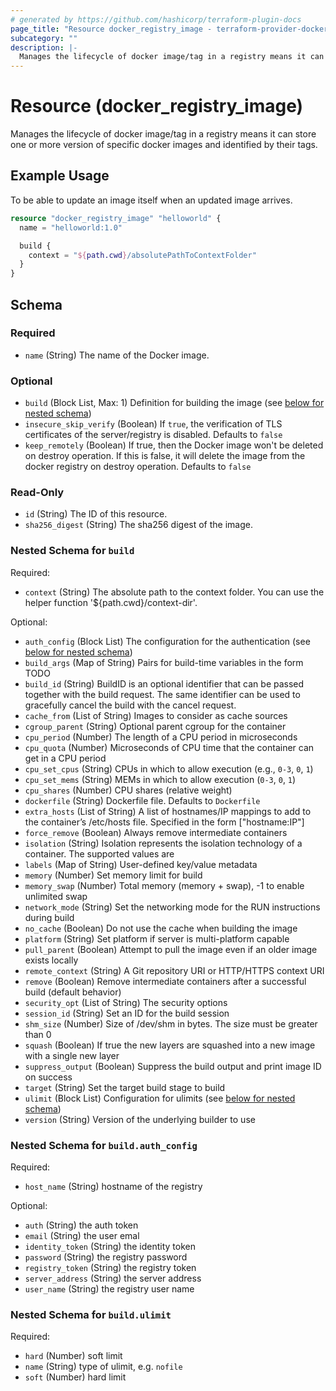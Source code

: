 ```yaml
---
# generated by https://github.com/hashicorp/terraform-plugin-docs
page_title: "Resource docker_registry_image - terraform-provider-docker"
subcategory: ""
description: |-
  Manages the lifecycle of docker image/tag in a registry means it can store one or more version of specific docker images and identified by their tags.
---
```

<!-- Bug: Type and Name are switched -->
# Resource (docker_registry_image)

Manages the lifecycle of docker image/tag in a registry means it can store one or more version of specific docker images and identified by their tags.

## Example Usage

To be able to update an image itself when an updated image arrives.

```terraform
resource "docker_registry_image" "helloworld" {
  name = "helloworld:1.0"

  build {
    context = "${path.cwd}/absolutePathToContextFolder"
  }
}
```

<!-- schema generated by tfplugindocs -->
## Schema

### Required

- `name` (String) The name of the Docker image.

### Optional

- `build` (Block List, Max: 1) Definition for building the image (see [below for nested schema](#nestedblock--build))
- `insecure_skip_verify` (Boolean) If `true`, the verification of TLS certificates of the server/registry is disabled. Defaults to `false`
- `keep_remotely` (Boolean) If true, then the Docker image won't be deleted on destroy operation. If this is false, it will delete the image from the docker registry on destroy operation. Defaults to `false`

### Read-Only

- `id` (String) The ID of this resource.
- `sha256_digest` (String) The sha256 digest of the image.

<a id="nestedblock--build"></a>
### Nested Schema for `build`

Required:

- `context` (String) The absolute path to the context folder. You can use the helper function '${path.cwd}/context-dir'.

Optional:

- `auth_config` (Block List) The configuration for the authentication (see [below for nested schema](#nestedblock--build--auth_config))
- `build_args` (Map of String) Pairs for build-time variables in the form TODO
- `build_id` (String) BuildID is an optional identifier that can be passed together with the build request. The same identifier can be used to gracefully cancel the build with the cancel request.
- `cache_from` (List of String) Images to consider as cache sources
- `cgroup_parent` (String) Optional parent cgroup for the container
- `cpu_period` (Number) The length of a CPU period in microseconds
- `cpu_quota` (Number) Microseconds of CPU time that the container can get in a CPU period
- `cpu_set_cpus` (String) CPUs in which to allow execution (e.g., `0-3`, `0`, `1`)
- `cpu_set_mems` (String) MEMs in which to allow execution (`0-3`, `0`, `1`)
- `cpu_shares` (Number) CPU shares (relative weight)
- `dockerfile` (String) Dockerfile file. Defaults to `Dockerfile`
- `extra_hosts` (List of String) A list of hostnames/IP mappings to add to the container’s /etc/hosts file. Specified in the form ["hostname:IP"]
- `force_remove` (Boolean) Always remove intermediate containers
- `isolation` (String) Isolation represents the isolation technology of a container. The supported values are
- `labels` (Map of String) User-defined key/value metadata
- `memory` (Number) Set memory limit for build
- `memory_swap` (Number) Total memory (memory + swap), -1 to enable unlimited swap
- `network_mode` (String) Set the networking mode for the RUN instructions during build
- `no_cache` (Boolean) Do not use the cache when building the image
- `platform` (String) Set platform if server is multi-platform capable
- `pull_parent` (Boolean) Attempt to pull the image even if an older image exists locally
- `remote_context` (String) A Git repository URI or HTTP/HTTPS context URI
- `remove` (Boolean) Remove intermediate containers after a successful build (default behavior)
- `security_opt` (List of String) The security options
- `session_id` (String) Set an ID for the build session
- `shm_size` (Number) Size of /dev/shm in bytes. The size must be greater than 0
- `squash` (Boolean) If true the new layers are squashed into a new image with a single new layer
- `suppress_output` (Boolean) Suppress the build output and print image ID on success
- `target` (String) Set the target build stage to build
- `ulimit` (Block List) Configuration for ulimits (see [below for nested schema](#nestedblock--build--ulimit))
- `version` (String) Version of the underlying builder to use

<a id="nestedblock--build--auth_config"></a>
### Nested Schema for `build.auth_config`

Required:

- `host_name` (String) hostname of the registry

Optional:

- `auth` (String) the auth token
- `email` (String) the user emal
- `identity_token` (String) the identity token
- `password` (String) the registry password
- `registry_token` (String) the registry token
- `server_address` (String) the server address
- `user_name` (String) the registry user name


<a id="nestedblock--build--ulimit"></a>
### Nested Schema for `build.ulimit`

Required:

- `hard` (Number) soft limit
- `name` (String) type of ulimit, e.g. `nofile`
- `soft` (Number) hard limit